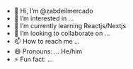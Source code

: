 - 👋 Hi, I’m @zabdeilmercado
- 👀 I’m interested in ...
- 🌱 I’m currently learning Reactjs/Nextjs
- 💞️ I’m looking to collaborate on ...
- 📫 How to reach me ...
- 😄 Pronouns: ... He/him
- ⚡ Fun fact: ...

<!---
zabdeilmercado/zabdeilmercado is a ✨ special ✨ repository because its `README.md` (this file) appears on your GitHub profile.
You can click the Preview link to take a look at your changes.
--->
